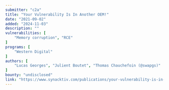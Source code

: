 ```yaml
---
submitter: "c2a"
title: "Your Vulnerability Is In Another OEM!"
date: "2021-09-02"
added: "2024-11-03"
description: ""
vulnerabilities: [
    "Memory corruption", "RCE"
]
programs: [
    "Western Digital"
]
authors: [
    "Lucas Georges", "Julient Boutet", "Thomas Chauchefoin (@swapgs)"
]
bounty: "undisclosed"
link: "https://www.synacktiv.com/publications/your-vulnerability-is-in-another-oem.html"
---
```





